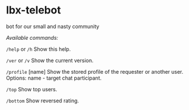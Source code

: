 # lbx-telebot
bot for our small and nasty community

*Available commands:*

`/help` or `/h`
Show this help.

`/ver` or `/v`
Show the current version.

`/profile` [name]
Show the stored profile of the requester or another user.
Options:
      name - target chat participant.

`/top`
Show top users.

`/bottom`
Show reversed rating.
